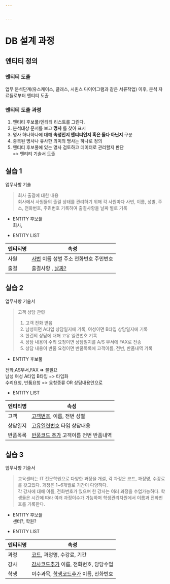 ```yaml
---


---
```


<h1 id="db-설계-과정">DB 설계 과정</h1>
<h2 id="엔티티-정의">엔티티 정의</h2>
<h3 id="엔티티-도출">엔티티 도출</h3>
<p>업무 분석단계(유스케이스, 클래스, 시퀸스 다이어그램과 같은 서류작업) 이후, 분석 자료들로부터 엔티티 도출</p>
<h3 id="엔티티-도출-과정">엔티티 도출 과정</h3>
<ol>
<li>엔티티 후보풀/엔티티 리스트를 그린다.</li>
<li>분석대상 문서를 보고 <strong>명사</strong> 를 찾아 표시</li>
<li>명사 하나하나에 대해 <strong>속성인지 엔티티인지 혹은 둘다 아닌지</strong> 구분</li>
<li>중복된 명사나 유사한 의미의 명사는 하나로 정의</li>
<li>엔티티 후보풀에 있는 	명사 검토하고 데이터로 관리할지 판단<br>
=&gt; 엔티티 기술서 도출</li>
</ol>
<h2 id="실습-1">실습 1</h2>
<p>업무사항 기술</p>
<blockquote>
<p>회사 출결에 대한 내용<br>
회사에서 사원들의 출결 상태를 관리하기 위해 각 사원마다 사번, 이름, 성별,  주소, 전화번호, 주민번호 기록하여 출결사항을 날짜 별로 기록</p>
</blockquote>
<ul>
<li>
<p>ENTITY 후보풀<br>
회사,</p>
</li>
<li>
<p>ENTITY LIST</p>
</li>
</ul>

<table>
<thead>
<tr>
<th>엔티티명</th>
<th>속성</th>
</tr>
</thead>
<tbody>
<tr>
<td>사원</td>
<td><u>사번</u> 이름 성별 주소 전화번호 주민번호</td>
</tr>
<tr>
<td>출결</td>
<td>출결사항 , <u>날짜?</u></td>
</tr>
</tbody>
</table><h2 id="실습-2">실습 2</h2>
<p>업무사항 기술서</p>
<blockquote>
<p>고객 상담 관련</p>
<ol>
<li>고객 전화 받음</li>
<li>남성이면 A타입 상담일지에 기록, 여성이면 B타입 상담일지에 기록</li>
<li>한건의 상담에 대해 고유 일련번호 기록</li>
<li>상담 내용이 수리 요청이면 상담일지를 A/S 부서에 FAX로 전송</li>
<li>상담 내용이 반품 요청이면 반품목록에 고객이름, 전번, 반품내역 기록</li>
</ol>
</blockquote>
<ul>
<li>ENTITY 후보풀</li>
</ul>
<p>전화,AS부서,FAX =&gt; 불필요<br>
남성 여성 A타입 B타입 =&gt; 타입화<br>
수리요청, 반품요청 =&gt; 요청종류 OR 상담내용안으로</p>
<ul>
<li>ENTITY LIST</li>
</ul>

<table>
<thead>
<tr>
<th>엔티티명</th>
<th>속성</th>
</tr>
</thead>
<tbody>
<tr>
<td>고객</td>
<td><u>고객번호</u>, 이름, 전번 성별</td>
</tr>
<tr>
<td>상담일지</td>
<td><u>고유일련번호</u> 타입 상담내용</td>
</tr>
<tr>
<td>반품목록</td>
<td><u>반품코드 추가</u> 고객이름 전번 반품내역</td>
</tr>
</tbody>
</table><h2 id="실습-3">실습 3</h2>
<p>업무사항 기술서</p>
<blockquote>
<p>교육센터는 IT 전문학원으로 다양한 과정을 개설, 각 과정은 코드, 과정명, 수강료를 갖고있다. 과정은 1~6개월로 기간이 다양하다.<br>
각 강사에 대해 이름, 전화번호가 있으며 한 강사는 여러 과정을 수업가능하다. 학생들은 시간에 따라 여러 과정이수가 가능하며 학생관리차원에서 이름과 전화번호를 기록한다.</p>
</blockquote>
<ul>
<li>
<p>ENTITY 후보풀<br>
센터?, 학원?</p>
</li>
<li>
<p>ENTITY LIST</p>
</li>
</ul>

<table>
<thead>
<tr>
<th>엔티티명</th>
<th>속성</th>
</tr>
</thead>
<tbody>
<tr>
<td>과정</td>
<td><u>코드</u>, 과정명, 수강료, 기간</td>
</tr>
<tr>
<td>강사</td>
<td><u>강사코드추가</u> 이름, 전화번호, 담당수업</td>
</tr>
<tr>
<td>학생</td>
<td>이수과목, <u>학생코드추가</u> 이름, 전화번호</td>
</tr>
</tbody>
</table>
